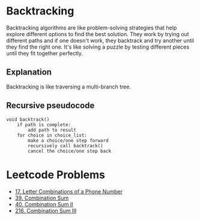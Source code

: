 # Backtracking
Backtracking algorithms are like problem-solving strategies that help explore different options to find the best solution. They work by trying out different paths and if one doesn't work, they backtrack and try another until they find the right one. It's like solving a puzzle by testing different pieces until they fit together perfectly.

## Explanation
Backtracking is like traversing a multi-branch tree.

## Recursive pseudocode

```
void backtrack()
    if path is complete:
        add path to result
    for choice in choice_list:
        make a choice/one step forward
        recursively call backtrack()
        cancel the choice/one step back
```


# Leetcode Problems

* [17. Letter Combinations of a Phone Number](../../Leetcode/0017-LetterCombinationsOfAPhoneNumber/README.rst)
* [39. Combination Sum](https://leetcode.com/problems/combination-sum/)
* [40. Combination Sum II](https://leetcode.com/problems/combination-sum-ii/description/)
* [216. Combination Sum III](https://leetcode.com/problems/combination-sum-iii/description/)

